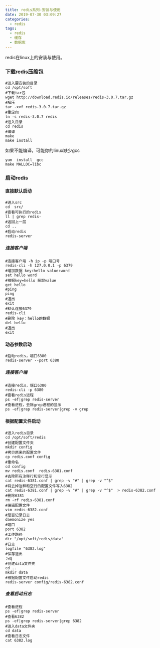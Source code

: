 ```yaml
---
title: redis系列-安装与使用
date: 2019-07-30 03:09:27
categories:
  - redis
tags:
  - redis
  - 缓存
  - 数据库
---
```


redis在linux上的安装与使用。
<!-- more -->

### 下载redis压缩包
```shell
#进入要安装的目录
cd /opt/soft
#下载tar包
wget http://download.redis.io/releases/redis-3.0.7.tar.gz
#解压
tar -xvf redis-3.0.7.tar.gz
#重定向
ln -s redis-3.0.7 redis
#进入目录
cd redis
#编译
make
make install
```
如果不能编译，可能你的linux缺少gcc

```shell
yum  install  gcc
make MALLOC=libc
```
### 启动redis

#### 直接默认启动

```shell
#进入src
cd  src/
#查看可执行的redis
ll | grep redis-
#返回上一层
cd ..
#启动redis
redis-server
```

##### 连接客户端
```shell
#连接客户端 -h ip -p 端口号
redis-cli -h 127.0.0.1 -p 6379
#增加数据 key:hello value:word
set hello word
#根据key=hello 获取value
get hello
#ping
ping
#退出
exit
#默认连接6379
redis-cli
#删除 key：hello的数据
del hello
#退出
exit
```
#### 动态参数启动

```shell
#启动redis，端口6380
redis-server --port 6380
```
##### 连接客户端
```shell
#连接redis，端口6380
redis-cli -p 6380
#查看redis进程
ps -ef|grep redis-server
#查看进程，去除grep进程的显示
ps -ef|grep redis-server|grep -v grep
```
####  根据配置文件启动

 
```shell
#进入redis目录
cd /opt/soft/redis
#创建配置文件夹
mkdir config
#拷贝原来的配置文件
cp redis.conf config
#重命名
cd config
mv redis.conf  redis-6381.conf
#去除所有注释行和空行显示
cat redis-6381.conf | grep -v "#" | grep -v "^$" 
#将去掉注释和空行的配置文件写入6382
cat redis-6381.conf | grep -v "#" | grep -v "^$"  > redis-6382.conf
#删除6381
rm -rf redis-6381.conf 
#编辑配置文件
vim redis-6382.conf
#是否记录日志
daemonize yes
#端口
port 6382
#工作路径
dir "/opt/soft/redis/data"
#日志
logfile "6382.log"
#保存退出
:wq
#创建data文件夹
cd ..
mkdir data
#根据配置文件启动redis
redis-server config/redis-6382.conf 
```
##### 查看启动日志
```shell
#查看进程
ps -ef|grep redis-server
#查看6382
ps -ef|grep redis-server|grep 6382
#进入data文件夹
cd data
#查看日志文件
cat 6382.log
```

